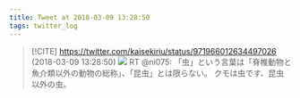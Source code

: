 ```yaml
---
title: Tweet at 2018-03-09 13:28:50
tags: twitter_log
---
```


> [!CITE] https://twitter.com/kaisekiriu/status/971966012634497026 (2018-03-09 13:28:50)
> ![](https://twitter.com/kaisekiriu/status/971966012634497026)
> RT @ni075: 「虫」という言葉は「脊椎動物と魚介類以外の動物の総称」、「昆虫」とは限らない。
> クモは虫です、昆虫以外の虫。
